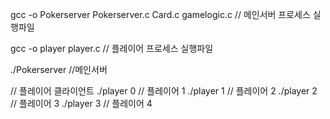 gcc -o Pokerserver Pokerserver.c Card.c gamelogic.c    // 메인서버 프로세스 실행파일

gcc -o player player.c    // 플레이어 프로세스 실행파일

./Pokerserver    //메인서버

// 플레이어 클라이언트
./player 0    // 플레이어 1
./player 1    // 플레이어 2
./player 2    // 플레이어 3
./player 3    // 플레이어 4
